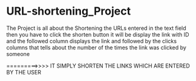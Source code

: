 # URL-shortening_Project


The Project is all about the Shortening the URLs entered in the text field then 
you have to click the shorten button it will be display the link with ID 
and the followed column displays the link and followed by the clicks columns that 
tells about the number of the times the link was clicked by someone 


=========>>>> IT SIMPLY SHORTEN THE LINKS WHICH ARE ENTERED BY THE USER 
